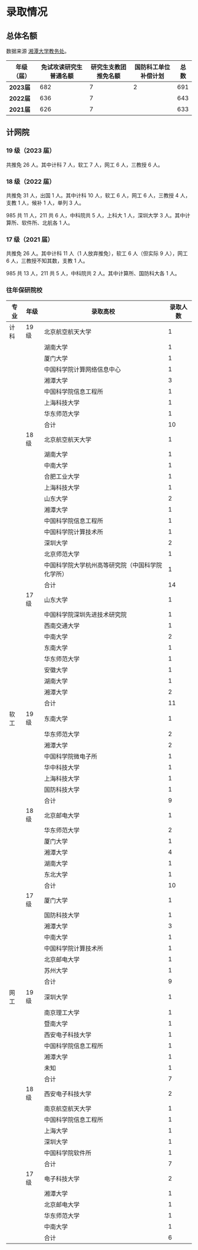 # 录取情况

## 总体名额

数据来源 [湘潭大学教务处](https://jwc.xtu.edu.cn/tmzl.htm)。

| **年级（届）** | **免试攻读研究生普通名额** | **研究生支教团推免名额** | **国防科工单位补偿计划** | **总数** |
|-----------|-----------------|----------------|----------------|--------|
| **2023届** | 682             | 7              | 2              | 691    |
| **2022届** | 636             | 7              |                | 643    |
| **2021届** | 626             | 7              |                | 633    |

## 计网院

### 19 级（2023 届）

共推免 26 人。其中计科 7 人，软工 7 人，网工 6 人，三教授 6 人。

### 18 级（2022 届）

共推免 31 人，出国 1 人。其中计科 10 人，软工 6 人，网工 6 人，三教授 4 人，支教 1 人，候补 1 人，单列 3 人。

985 共 11 人，211 共 6 人，中科院共 5 人，上科大 1 人，深圳大学 3 人。其中计算所、软件所、北航各 1 人。

### 17 级（2021 届）

共推免 26 人。其中计科 11 人（1 人放弃推免），软工 6 人（但实际 9 人），网工 6 人，三教授不知其数，支教 1 人。

985 共 13 人，211 共 5 人，中科院共 2 人。其中计算所、国防科大各 1 人。

### 往年保研院校

| 专业 | 年级 | 录取高校                                         | 录取人数 |
| ---- | ---- | ------------------------------------------------ | -------- |
| 计科 | 19级 | 北京航空航天大学                                 | 1        |
|      |      | 湖南大学                                         | 1        |
|      |      | 厦门大学                                         | 1        |
|      |      | 中国科学院计算网络信息中心                       | 1        |
|      |      | 湘潭大学                                         | 3        |
|      |      | 中国科学院信息工程所                             | 1        |
|      |      | 上海科技大学                                     | 1        |
|      |      | 华东师范大学                                     | 1        |
|      |      | 合计                                             | 10       |
|      | 18级 | 北京航空航天大学                                 | 1        |
|      |      | 湖南大学                                         | 1        |
|      |      | 中南大学                                         | 1        |
|      |      | 合肥工业大学                                     | 1        |
|      |      | 上海科技大学                                     | 1        |
|      |      | 山东大学                                         | 2        |
|      |      | 湘潭大学                                         | 1        |
|      |      | 中国科学院信息工程所                             | 1        |
|      |      | 中国科学院计算技术所                             | 1        |
|      |      | 深圳大学                                         | 2        |
|      |      | 北京师范大学                                     | 1        |
|      |      | 中国科学院大学杭州高等研究院（中国科学院化学所） | 1        |
|      |      | 合计                                             | 14       |
|      | 17级 | 山东大学                                         | 1        |
|      |      | 中国科学院深圳先进技术研究院                     | 1        |
|      |      | 西南交通大学                                     | 1        |
|      |      | 中南大学                                         | 2        |
|      |      | 东南大学                                         | 1        |
|      |      | 华东师范大学                                     | 1        |
|      |      | 安徽大学                                         | 1        |
|      |      | 湖南大学                                         | 1        |
|      |      | 湘潭大学                                         | 2        |
|      |      | 合计                                             | 11       |
| 软工 | 19级 | 东南大学                                         | 1        |
|      |      | 华东师范大学                                     | 2        |
|      |      | 湘潭大学                                         | 2        |
|      |      | 中国科学院微电子所                               | 1        |
|      |      | 华中科技大学                                     | 1        |
|      |      | 上海科技大学                                     | 1        |
|      |      | 国防科技大学                                     | 1        |
|      |      | 合计                                             | 9        |
|      | 18级 | 北京邮电大学                                     | 1        |
|      |      | 华东师范大学                                     | 2        |
|      |      | 厦门大学                                         | 1        |
|      |      | 湘潭大学                                         | 4        |
|      |      | 湖南大学                                         | 1        |
|      |      | 东北大学                                         | 1        |
|      |      | 合计                                             | 10       |
|      | 17级 | 厦门大学                                         | 1        |
|      |      | 国防科技大学                                     | 1        |
|      |      | 湘潭大学                                         | 3        |
|      |      | 中南大学                                         | 1        |
|      |      | 中国科学院计算技术所                             | 1        |
|      |      | 北京邮电大学                                     | 1        |
|      |      | 苏州大学                                         | 1        |
|      |      | 合计                                             | 9        |
| 网工 | 19级 | 深圳大学                                         | 1        |
|      |      | 南京理工大学                                     | 1        |
|      |      | 暨南大学                                         | 1        |
|      |      | 西安电子科技大学                                 | 1        |
|      |      | 中国科学院信息工程所                             | 1        |
|      |      | 湘潭大学                                         | 1        |
|      |      | 未知                                             | 1        |
|      |      | 合计                                             | 7        |
|      | 18级 | 西安电子科技大学                                 | 2        |
|      |      | 南京航空航天大学                                 | 1        |
|      |      | 中国科学院信息工程所                             | 1        |
|      |      | 上海大学                                         | 1        |
|      |      | 深圳大学                                         | 1        |
|      |      | 中国科学院软件所                                 | 1        |
|      |      | 合计                                             | 7        |
|      | 17级 | 电子科技大学                                     | 2        |
|      |      | 湘潭大学                                         | 1        |
|      |      | 北京邮电大学                                     | 1        |
|      |      | 华东师范大学                                     | 1        |
|      |      | 中南大学                                         | 1        |
|      |      | 合计                                             | 6        |
